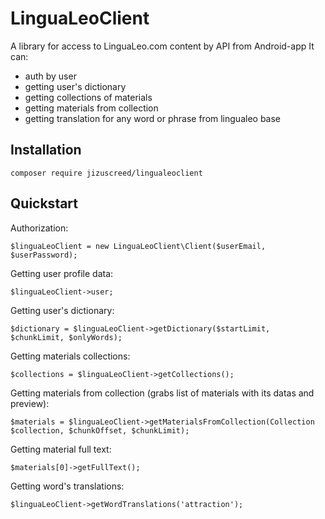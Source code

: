 # LinguaLeoClient
A library for access to LinguaLeo.com content by API from Android-app
It can:
- auth by user
- getting user's dictionary
- getting collections of materials
- getting materials from collection
- getting translation for any word or phrase from lingualeo base

## Installation
```
composer require jizuscreed/lingualeoclient
```
## Quickstart
Authorization:
```
$linguaLeoClient = new LinguaLeoClient\Client($userEmail, $userPassword);
```
Getting user profile data:
```
$linguaLeoClient->user;
```
Getting user's dictionary:
```
$dictionary = $linguaLeoClient->getDictionary($startLimit, $chunkLimit, $onlyWords);
```
Getting materials collections:
```
$collections = $linguaLeoClient->getCollections();
```
Getting materials from collection (grabs list of materials with its datas and preview):
```
$materials = $linguaLeoClient->getMaterialsFromCollection(Collection $collection, $chunkOffset, $chunkLimit);
```
Getting material full text:
```
$materials[0]->getFullText();
```
Getting word's translations:
```
$linguaLeoClient->getWordTranslations('attraction');
```